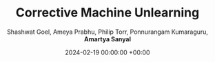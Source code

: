 ---
layout: post
categories: research
authors: "Amartya Sanyal"
venue: ICLR Workshop on Data-centric Machine Learning Research
shortVenue: DMLR
title:  "Corrective Machine Unlearning"
date:   2024-02-19 00:00:00 +00:00
author: Shashwat Goel, Ameya Prabhu, Philip Torr, Ponnurangam Kumaraguru, <strong> Amartya Sanyal </strong>
important: new
accepted: yes
arxiv: https://arxiv.org/abs/2402.14015
---